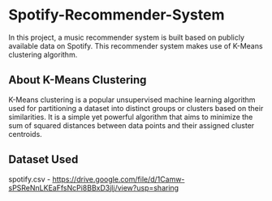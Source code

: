 # Spotify-Recommender-System
In this project, a music recommender system is built based on publicly available data on Spotify. This recommender system makes use of K-Means clustering algorithm.

## About K-Means Clustering
K-Means clustering is a popular unsupervised machine learning algorithm used for partitioning a dataset into distinct groups or clusters based on their similarities. It is a simple yet powerful algorithm that aims to minimize the sum of squared distances between data points and their assigned cluster centroids.

## Dataset Used
spotify.csv - https://drive.google.com/file/d/1Camw-sPSReNnLKEaFfsNcPi8BBxD3jlj/view?usp=sharing
